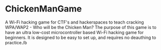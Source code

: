# ChickenManGame
A Wi-Fi hacking game for CTF's and hackerspaces to teach cracking WPA/WAP2 - Who will be the Chicken Man?
The purpose of this game is to have an ultra low-cost microcontroller based Wi-Fi hacking game for beginners.
It is designed to be easy to set up, and requires no deauthing to practice./b
